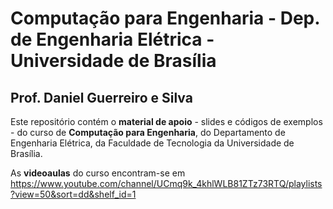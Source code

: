 # Computação para Engenharia - Dep. de Engenharia Elétrica - Universidade de Brasília
## Prof. Daniel Guerreiro e Silva

Este repositório contém o **material de apoio** - slides e códigos de exemplos - do curso de **Computação para Engenharia**, do Departamento de Engenharia Elétrica, da Faculdade de Tecnologia da Universidade de Brasília.

As **videoaulas** do curso encontram-se em https://www.youtube.com/channel/UCmq9k_4khlWLB81ZTz73RTQ/playlists?view=50&sort=dd&shelf_id=1
